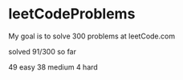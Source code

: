 # leetCodeProblems
My goal is to solve 300 problems at leetCode.com

solved 91/300 so far

49 easy
38 medium
4 hard
